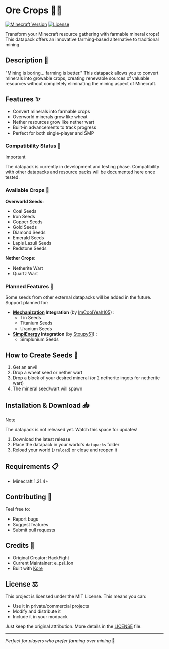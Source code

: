 # Ore Crops 🌾💎

[![Minecraft Version](https://img.shields.io/badge/Minecraft-1.21.4-green.svg)](https://www.minecraft.net/)
[![License](https://img.shields.io/badge/License-MIT-blue.svg)](https://opensource.org/licenses/MIT)

Transform your Minecraft resource gathering with farmable mineral crops! This datapack offers an innovative farming-based alternative to traditional mining.

## Description 📝

"Mining is boring... farming is better." This datapack allows you to convert minerals into growable crops, creating renewable sources of valuable resources without completely eliminating the mining aspect of Minecraft.

## Features ✨

- Convert minerals into farmable crops
- Overworld minerals grow like wheat
- Nether resources grow like nether wart
- Built-in advancements to track progress
- Perfect for both single-player and SMP

### Compatibility Status 🔧
> [!IMPORTANT]
> The datapack is currently in development and testing phase.
> Compatibility with other datapacks and resource packs will be documented here once tested.


### Available Crops 🌱

**Overworld Seeds:**
- Coal Seeds
- Iron Seeds 
- Copper Seeds
- Gold Seeds
- Diamond Seeds
- Emerald Seeds
- Lapis Lazuli Seeds
- Redstone Seeds

**Nether Crops:**
- Netherite Wart
- Quartz Wart

### Planned Features 📅

Some seeds from other external datapacks will be added in the future.
Support planned for:
- **[Mechanization](https://github.com/ICY105/Mechanization) Integration** (by [ImCoolYeah105](https://github.com/ICY105)) :
  - Tin Seeds
  - Titanium Seeds
  - Uranium Seeds
- **[SimplEnergy](https://github.com/Stoupy51/SimplEnergy) Integration** (by [Stoupy51](https://github.com/Stoupy51)) :
  - Simplunium Seeds

## How to Create Seeds 🔨

1. Get an anvil
2. Drop a wheat seed or nether wart
3. Drop a block of your desired mineral (or 2 netherite ingots for netherite wart)
4. The mineral seed/wart will spawn


## Installation & Download 📥
> [!NOTE]
> The datapack is not released yet. Watch this space for updates!

1. Download the latest release
2. Place the datapack in your world's `datapacks` folder
3. Reload your world (`/reload`) or close and reopen it


## Requirements 📋

- Minecraft 1.21.4+
 
 ## Contributing 🤝
Feel free to:
- Report bugs
- Suggest features
- Submit pull requests

## Credits 👥

- Original Creator: HackFight
- Current Maintainer: e_psi_lon
- Built with [Kore](https://github.com/Ayfri/Kore)

## License ⚖️

This project is licensed under the MIT License. This means you can:
- Use it in private/commercial projects
- Modify and distribute it
- Include it in your modpack

Just keep the original attribution. More details in the [LICENSE](LICENSE) file.

---

*Perfect for players who prefer farming over mining* 🚜